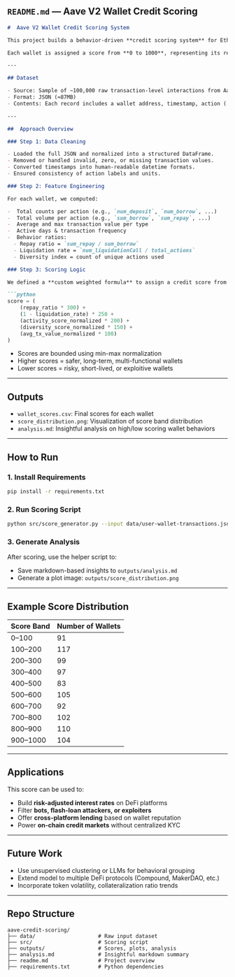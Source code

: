 ## `README.md` — Aave V2 Wallet Credit Scoring

````markdown
#  Aave V2 Wallet Credit Scoring System

This project builds a behavior-driven **credit scoring system** for Ethereum wallets using historical DeFi interactions with the **Aave V2 protocol**. 

Each wallet is assigned a score from **0 to 1000**, representing its reliability, responsibility, and trustworthiness based solely on **on-chain transactional behavior** — no identity, KYC, or custodial data required.

---

## Dataset

- Source: Sample of ~100,000 raw transaction-level interactions from Aave V2
- Format: JSON (≈87MB)
- Contents: Each record includes a wallet address, timestamp, action (`deposit`, `borrow`, `repay`, `redeemUnderlying`, `liquidationCall`), amount, and asset.

---

##  Approach Overview

### Step 1: Data Cleaning

- Loaded the full JSON and normalized into a structured DataFrame.
- Removed or handled invalid, zero, or missing transaction values.
- Converted timestamps into human-readable datetime formats.
- Ensured consistency of action labels and units.

### Step 2: Feature Engineering

For each wallet, we computed:

-  Total counts per action (e.g., `num_deposit`, `num_borrow`, ...)
-  Total volume per action (e.g., `sum_borrow`, `sum_repay`, ...)
-  Average and max transaction value per type
-  Active days & transaction frequency
-  Behavior ratios:
  - Repay ratio = `sum_repay / sum_borrow`
  - Liquidation rate = `num_liquidationCall / total_actions`
  - Diversity index = count of unique actions used

### Step 3: Scoring Logic

We defined a **custom weighted formula** to assign a credit score from 0 to 1000:

```python
score = (
    (repay_ratio * 300) +
    (1 - liquidation_rate) * 250 +
    (activity_score_normalized * 200) +
    (diversity_score_normalized * 150) +
    (avg_tx_value_normalized * 100)
)
````

* Scores are bounded using min-max normalization
* Higher scores = safer, long-term, multi-functional wallets
* Lower scores = risky, short-lived, or exploitive wallets

---

##  Outputs

*  `wallet_scores.csv`: Final scores for each wallet
*  `score_distribution.png`: Visualization of score band distribution
*  `analysis.md`: Insightful analysis on high/low scoring wallet behaviors

---

##  How to Run

###  1. Install Requirements

```bash
pip install -r requirements.txt
```

###  2. Run Scoring Script

```bash
python src/score_generator.py --input data/user-wallet-transactions.json --output outputs/wallet_scores.csv
```

###  3. Generate Analysis

After scoring, use the helper script to:

* Save markdown-based insights to `outputs/analysis.md`
* Generate a plot image: `outputs/score_distribution.png`

---

##  Example Score Distribution

| Score Band | Number of Wallets |
| ---------- | ----------------- |
| 0–100      | 91                |
| 100–200    | 117               |
| 200–300    | 99                |
| 300–400    | 97                |
| 400–500    | 83                |
| 500–600    | 105               |
| 600–700    | 92                |
| 700–800    | 102               |
| 800–900    | 110               |
| 900–1000   | 104               |

---

##  Applications

This score can be used to:

* Build **risk-adjusted interest rates** on DeFi platforms
* Filter **bots, flash-loan attackers, or exploiters**
* Offer **cross-platform lending** based on wallet reputation
* Power **on-chain credit markets** without centralized KYC

---

##  Future Work

* Use unsupervised clustering or LLMs for behavioral grouping
* Extend model to multiple DeFi protocols (Compound, MakerDAO, etc.)
* Incorporate token volatility, collateralization ratio trends

---

##  Repo Structure

```
aave-credit-scoring/
├── data/                    # Raw input dataset
├── src/                     # Scoring script
├── outputs/                 # Scores, plots, analysis
├── analysis.md              # Insightful markdown summary
├── readme.md                # Project overview
├── requirements.txt         # Python dependencies
```

